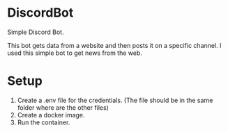 # DiscordBot
Simple Discord Bot.

This bot gets data from a website and then posts it on a specific channel.
I used this simple bot to get news from the web.

# Setup
1. Create a .env file for the credentials. (The file should be in the same folder where are the other files)
2. Create a docker image.
3. Run the container.
